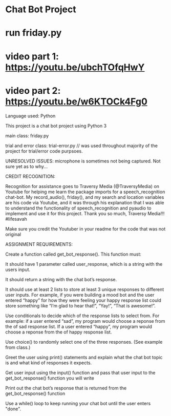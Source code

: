 # Chat Bot Project
# run friday.py
# video part 1: https://youtu.be/ubchTOfqHwY
# video part 2: https://youtu.be/w6KTOCk4Fg0


Language used: Python

This project is a chat bot project using Python 3

main class: friday.py

trial and error class: trial-error.py // was used throughout majority of the project for trial/error code purpsoes. 

UNRESOLVED ISSUES: microphone is sometimes not being captured. Not sure yet as to why...

CREDIT RECOGNITION: 

Recognition for assistance goes to Traversy Media (@TraversyMedia) on Youtube for helping me learn the package imports for a speech_recognition chat-bot. My record_audio(), friday(), and my search and location variables are his code via Youtube, and it was through his explanation that I was able to understand the functionality of speech_recognition and pyaudio to implement and use it for this project. Thank you so much, Traversy Media!!! #lifesavah


Make sure you credit the Youtuber in your readme for the code that was not original

ASSIGNMENT REQUIREMENTS:

Create a function called get_bot_response(). This function must: 

It should have 1 parameter called user_response, which is a string with the users input. 

It should return a string with the chat bot’s response. 

It should use at least 2 lists to store at least 3 unique responses to different user inputs. For example, if you were building a mood bot and the user entered “happy” for how they were feeling your happy response list could store something like “I’m glad to hear that!”, “Yay!”, “That is awesome!”. 

Use conditionals to decide which of the response lists to select from. For example: if a user entered “sad”, my program would choose a reponse from the of sad response list. If a user entered “happy”, my program would choose a reponse from the of happy response list. 

Use choice() to randomly select one of the three responses. (See example from class.) 

Greet the user using print() statements and explain what the chat bot topic is and what kind of responses it expects.

Get user input using the input() function and pass that user input to the get_bot_response() function you will write

Print out the chat bot’s response that is returned from the get_bot_response() function

Use a while() loop to keep running your chat bot until the user enters "done".

